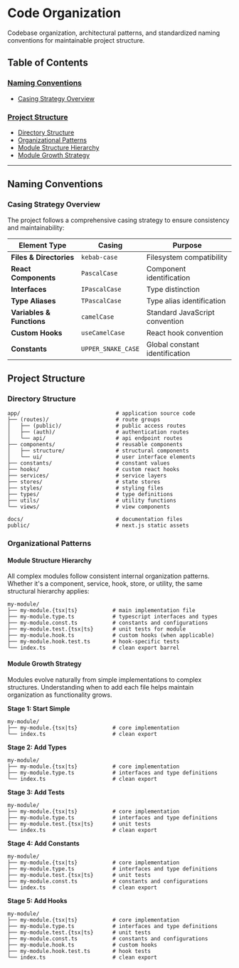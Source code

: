 # Code Organization

Codebase organization, architectural patterns, and standardized naming conventions for maintainable project structure.

## Table of Contents

### [Naming Conventions](#naming-conventions)

- [Casing Strategy Overview](#casing-strategy-overview)

### [Project Structure](#project-structure)

- [Directory Structure](#directory-structure)
- [Organizational Patterns](#organizational-patterns)
- [Module Structure Hierarchy](#module-structure-hierarchy)
- [Module Growth Strategy](#module-growth-strategy)

---

## Naming Conventions

### Casing Strategy Overview

The project follows a comprehensive casing strategy to ensure consistency and maintainability:

| Element Type              | Casing             | Purpose                        |
| ------------------------- | ------------------ | ------------------------------ |
| **Files & Directories**   | `kebab-case`       | Filesystem compatibility       |
| **React Components**      | `PascalCase`       | Component identification       |
| **Interfaces**            | `IPascalCase`      | Type distinction               |
| **Type Aliases**          | `TPascalCase`      | Type alias identification      |
| **Variables & Functions** | `camelCase`        | Standard JavaScript convention |
| **Custom Hooks**          | `useCamelCase`     | React hook convention          |
| **Constants**             | `UPPER_SNAKE_CASE` | Global constant identification |

## Project Structure

### Directory Structure

```
app/                              # application source code
├── (routes)/                     # route groups
│   ├── (public)/                 # public access routes
│   ├── (auth)/                   # authentication routes
│   └── api/                      # api endpoint routes
├── components/                   # reusable components
│   ├── structure/                # structural components
│   └── ui/                       # user interface elements
├── constants/                    # constant values
├── hooks/                        # custom react hooks
├── services/                     # service layers
├── stores/                       # state stores
├── styles/                       # styling files
├── types/                        # type definitions
├── utils/                        # utility functions
└── views/                        # view components

docs/                             # documentation files
public/                           # next.js static assets
```

### Organizational Patterns

#### Module Structure Hierarchy

All complex modules follow consistent internal organization patterns. Whether it's a component, service, hook, store, or utility, the same structural hierarchy applies:

```
my-module/
├── my-module.{tsx|ts}           # main implementation file
├── my-module.type.ts            # typescript interfaces and types
├── my-module.const.ts           # constants and configurations
├── my-module.test.{tsx|ts}      # unit tests for module
├── my-module.hook.ts            # custom hooks (when applicable)
├── my-module.hook.test.ts       # hook-specific tests
└── index.ts                     # clean export barrel
```

#### Module Growth Strategy

Modules evolve naturally from simple implementations to complex structures. Understanding when to add each file helps maintain organization as functionality grows.

**Stage 1: Start Simple**

```
my-module/
├── my-module.{tsx|ts}           # core implementation
└── index.ts                     # clean export
```

**Stage 2: Add Types**

```
my-module/
├── my-module.{tsx|ts}           # core implementation
├── my-module.type.ts            # interfaces and type definitions
└── index.ts                     # clean export
```

**Stage 3: Add Tests**

```
my-module/
├── my-module.{tsx|ts}           # core implementation
├── my-module.type.ts            # interfaces and type definitions
├── my-module.test.{tsx|ts}      # unit tests
└── index.ts                     # clean export
```

**Stage 4: Add Constants**

```
my-module/
├── my-module.{tsx|ts}           # core implementation
├── my-module.type.ts            # interfaces and type definitions
├── my-module.test.{tsx|ts}      # unit tests
├── my-module.const.ts           # constants and configurations
└── index.ts                     # clean export
```

**Stage 5: Add Hooks**

```
my-module/
├── my-module.{tsx|ts}           # core implementation
├── my-module.type.ts            # interfaces and type definitions
├── my-module.test.{tsx|ts}      # unit tests
├── my-module.const.ts           # constants and configurations
├── my-module.hook.ts            # custom hooks
├── my-module.hook.test.ts       # hook tests
└── index.ts                     # clean export
```
